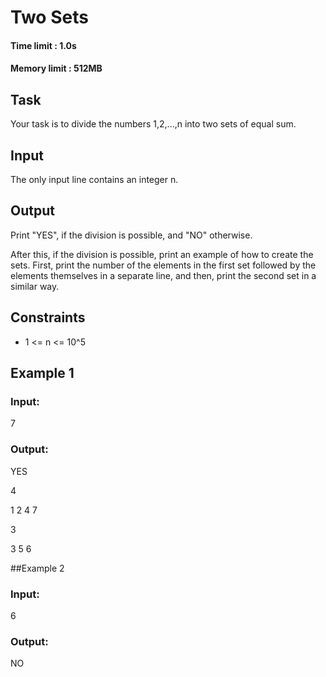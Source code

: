# Two Sets
#### Time limit : 1.0s
#### Memory limit : 512MB

## Task
Your task is to divide the numbers 1,2,...,n into two sets of equal sum.
## Input
The only input line contains an integer n.
## Output
Print "YES", if the division is possible, and "NO" otherwise.

After this, if the division is possible, print an example of how to create the sets. First, print the number of the
elements in the first set followed by the elements themselves in a separate line, and then, print the second set in a
similar way.

## Constraints
- 1 <= n <= 10^5

## Example 1
### Input:

7

### Output:

YES

4

1 2 4 7

3

3 5 6

##Example 2
### Input:

6

### Output:

NO